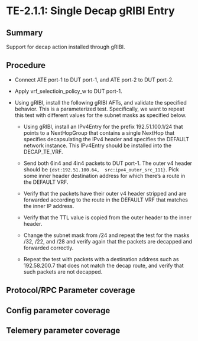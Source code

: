 # TE-2.1.1: Single Decap gRIBI Entry

## Summary

Support for decap action installed through gRIBI.

## Procedure

*   Connect ATE port-1 to DUT port-1, and ATE port-2 to DUT port-2.

*   Apply vrf_selectioin_policy_w to DUT port-1.

*   Using gRIBI, install the following gRIBI AFTs, and validate the specified behavior. This is a 
    parameterized test. Specifically, we want to repeat this test with different values for the subnet masks as specified below.

    *   Using gRIBI, install an  IPv4Entry for the prefix 192.51.100.1/24 that points to a NextHopGroup that
        contains a single NextHop that specifies decapsulating the IPv4 header and specifies the DEFAULT network instance. This IPv4Entry should be installed into the DECAP_TE_VRF. 

    *   Send both 6in4 and 4in4 packets to  DUT port-1. The outer v4 header should be `{dst:192.51.100.64, 
        src:ipv4_outer_src_111}`. Pick some inner header destination address for which there’s a route in the DEFAULT VRF.

    *   Verify that the packets have their outer v4 header stripped and are forwarded according to the
        route in the DEFAULT VRF that matches the inner IP address.

    *   Verify that the TTL value is copied from the outer header to the inner header. 

    *   Change the subnet mask from /24 and repeat the test for the masks  /32, /22, and /28 and verify 
        again that the packets are decapped and forwarded correctly. 

    *   Repeat the test with packets with a destination address such as 192.58.200.7 that does not match 
        the decap route, and verify that such packets are not decapped.

## Protocol/RPC Parameter coverage

## Config parameter coverage

## Telemery parameter coverage
